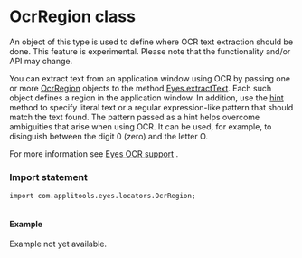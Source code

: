 # OcrRegion class
An object of this type is used to define where OCR text extraction should be done.
This feature is experimental. Please note that the functionality and/or API may change.

You can extract text from an application window using OCR by passing one or more [OcrRegion](#) objects to the method [Eyes.extractText](./eyes#extracttext-method). Each such object defines a region in the application window. In addition, use the [hint](./ocrregion#hint-method) method to specify literal text or a regular expression-like pattern that should match the text found. The pattern passed as a hint helps overcome ambiguities that arise when using OCR. It can be used, for example, to disinguish between the digit 0 (zero) and the letter O.

For more information see [Eyes OCR support](https://applitools.com/docs/features/ocr.html) . 
 ### Import statement 
``` 
import com.applitools.eyes.locators.OcrRegion;
 
 ``` 

 #### Example 
Example not yet available.